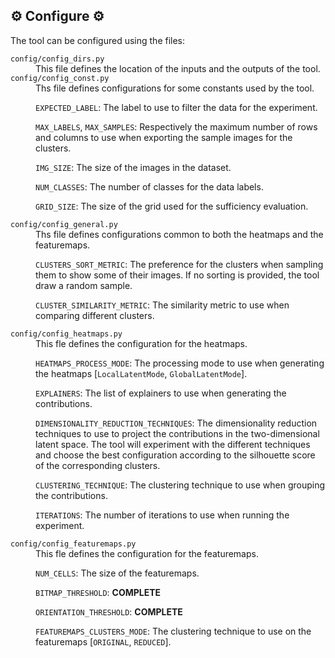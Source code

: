 ## ⚙️ Configure ⚙️

The tool can be configured using the files:

<dl>
    <code>config/config_dirs.py</code>
    <dd>
This file defines the location of the inputs and the outputs of the tool.
</dd>
    <code>config/config_const.py</code>
    <dd>
Ths file defines configurations for some constants used by the tool.

<code>EXPECTED_LABEL</code>: The label to use to filter the data for the experiment.

<code>MAX_LABELS</code>, <code>MAX_SAMPLES</code>: Respectively the maximum number of rows and columns to use when
exporting the sample images for the clusters.

<code>IMG_SIZE</code>: The size of the images in the dataset.

<code>NUM_CLASSES</code>: The number of classes for the data labels.

<code>GRID_SIZE</code>: The size of the grid used for the sufficiency evaluation.

</dd>
    <code>config/config_general.py</code>
    <dd>
Ths file defines configurations common to both the heatmaps and the featuremaps.

<code>CLUSTERS_SORT_METRIC</code>: The preference for the clusters when sampling them to show some of their images. If
no sorting is provided, the tool draw a random sample.

<code>CLUSTER_SIMILARITY_METRIC</code>: The similarity metric to use when comparing different clusters.
</dd>
    <code>config/config_heatmaps.py</code>
    <dd>
This fle defines the configuration for the heatmaps.

<code>HEATMAPS_PROCESS_MODE</code>: The processing mode to use when generating the
heatmaps [`LocalLatentMode`, `GlobalLatentMode`].

<code>EXPLAINERS</code>: The list of explainers to use when generating the contributions.

<code>DIMENSIONALITY_REDUCTION_TECHNIQUES</code>: The dimensionality reduction techniques to use to project the
contributions in the two-dimensional latent space. The tool will experiment with the different techniques and choose the
best configuration according to the silhouette score of the corresponding clusters.

<code>CLUSTERING_TECHNIQUE</code>: The clustering technique to use when grouping the contributions.

<code>ITERATIONS</code>: The number of iterations to use when running the experiment.
</dd>
<code>config/config_featuremaps.py</code>
<dd>
This fle defines the configuration for the featuremaps.

<code>NUM_CELLS</code>: The size of the featuremaps.

<code>BITMAP_THRESHOLD</code>: <strong>COMPLETE</strong>

<code>ORIENTATION_THRESHOLD</code>: <strong>COMPLETE</strong>

<code>FEATUREMAPS_CLUSTERS_MODE</code>: The clustering technique to use on the featuremaps [`ORIGINAL`, `REDUCED`].
</dd>
</dl>
